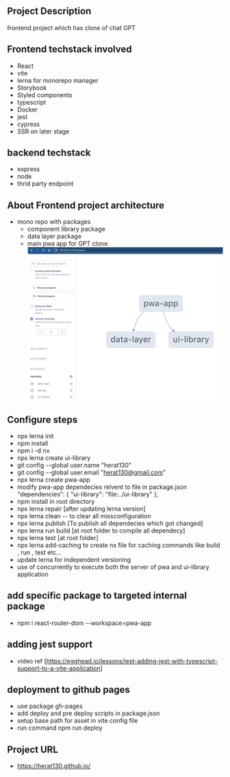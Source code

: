 ## Project Description

frontend project which has clone of chat GPT

## Frontend techstack involved

- React
- vite
- lerna for monorepo manager
- Storybook
- Styled components
- typescript
- Docker
- jest
- cypress
- SSR on later stage

## backend techstack

- express
- node
- thrid party endpoint

## About Frontend project architecture

- mono repo with packages
  - component library package
  - data layer package
  - main pwa app for GPT clone.
![package architecture](https://github.com/herat130/AI/blob/master/dependecy_graph.png)

## Configure steps

- npx lerna init
- npm install
- npm i -d nx
- npx lerna create ui-library
- git config  --global user.name "herat130"
- git config  --global user.email "<herat130@gmail.com>"
- npx lerna create pwa-app
- modify pwa-app dependecies relvent to file in package.json
"dependencies": {
    "ui-library": "file:../ui-library"
  },
- npm install in root directory
- npx lerna repair [after updating lerna version]
- npx lerna clean -- to clear all missconfiguration
- npx lerna publish [To publish all dependecies which got changed]
- npx lerna run build [at root folder to compile all dependecy]
- npx lerna test [at root folder]
- npx lerna add-caching to create nx file for caching commands like build , run , test etc...
- update lerna for independent versioning
- use of concurrently to execute both the server of pwa and ui-library application

## add specific package to targeted internal package

- npm i react-router-dom --workspace=pwa-app

## adding jest support

- video ref [https://egghead.io/lessons/jest-adding-jest-with-typescript-support-to-a-vite-application]


## deployment to github pages
- use package gh-pages
- add deploy and pre deploy scripts in package.json
- setup base path for asset in vite config file
- run command npm run deploy

## Project URL
- https://herat130.github.io/
